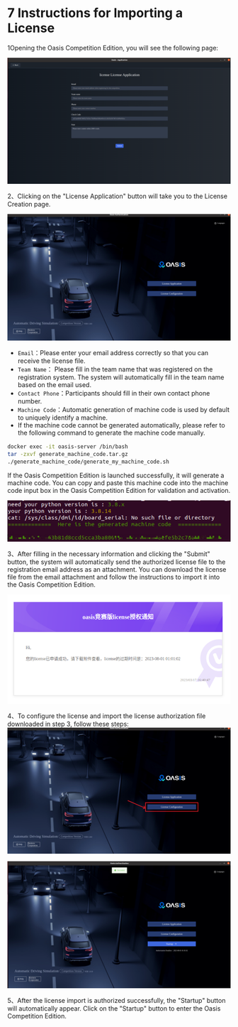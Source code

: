 

# 7 Instructions for Importing a License

1Opening the Oasis Competition Edition, you will see the following page:

![](../images/license/image_en.png)

2、Clicking on the "License Application" button will take you to the License Creation page.

![](../images/license/image1_en.png)

- `Email`：Please enter your email address correctly so that you can receive the license file.
- `Team Name`： Please fill in the team name that was registered on the registration system. The system will automatically fill in the team name based on the email used.
- `Contact Phone`：Participants should fill in their own contact phone number.
- `Machine Code`：Automatic generation of machine code is used by default to uniquely identify a machine.
- If the machine code cannot be generated automatically, please refer to the following command to generate the machine code manually.

```bash
docker exec -it oasis-server /bin/bash
tar -zxvf generate_machine_code.tar.gz
./generate_machine_code/generate_my_machine_code.sh
```

If the Oasis Competition Edition is launched successfully, it will generate a machine code. You can copy and paste this machine code into the machine code input box in the Oasis Competition Edition for validation and activation. 

![机器码生成](../images/license/image7.png)

3、After filling in the necessary information and clicking the "Submit" button, the system will automatically send the authorized license file to the registration email address as an attachment. You can download the license file from the email attachment and follow the instructions to import it into the Oasis Competition Edition.

![](../images/license/image4.png)

4、To configure the license and import the license authorization file downloaded in step 3, follow these steps:![](../images/license/image5_en.png)

![](../images/license/image6_en.png)

5、After the license import is authorized successfully, the "Startup" button will automatically appear. Click on the "Startup" button to enter the Oasis Competition Edition.
